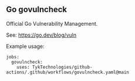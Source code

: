 ## Go govulncheck

Official Go Vulnerability Management.

See: https://go.dev/blog/vuln

Example usage:

```
jobs:
  govulncheck:
    uses: TykTechnologies/github-actions/.github/workflows/govulncheck.yaml@main
```
